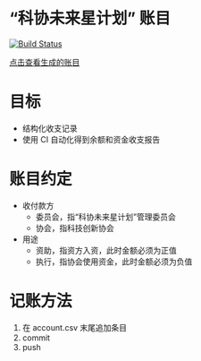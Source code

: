 # “科协未来星计划” 账目

[![Build Status](https://travis-ci.com/QUST-Coder/future-stars-bookkeeping.svg?branch=master)](https://travis-ci.com/QUST-Coder/future-stars-bookkeeping)

[点击查看生成的账目](https://qust-future-stars.surge.sh/report.html)

# 目标
- 结构化收支记录
- 使用 CI 自动化得到余额和资金收支报告

# 账目约定
- 收付款方
    - 委员会，指“科协未来星计划”管理委员会
    - 协会，指科技创新协会
- 用途
    - 资助，指资方入资，此时金额必须为正值
    - 执行，指协会使用资金，此时金额必须为负值

# 记账方法
1. 在 account.csv 末尾追加条目
1. commit
1. push
